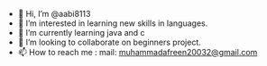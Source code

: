 - 👋 Hi, I’m @aabi8113
- 👀 I’m interested in learning new skills in languages.
- 🌱 I’m currently learning java and c
- 💞️ I’m looking to collaborate on beginners project.
- 📫 How to reach me : mail: muhammadafreen20032@gmail.com

<!---
aabi8113/aabi8113 is a ✨ special ✨ repository because its `README.md` (this file) appears on your GitHub profile.
You can click the Preview link to take a look at your changes.
--->
